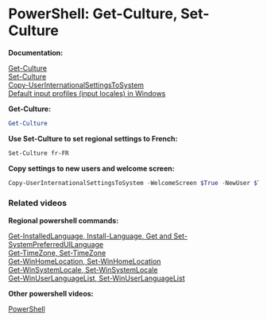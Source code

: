 # PowerShell: Get-Culture, Set-Culture

<b>Documentation:</b>

[Get-Culture](https://learn.microsoft.com/en-us/powershell/module/microsoft.powershell.utility/get-culture?view=powershell-5.1) <br />
[Set-Culture](https://learn.microsoft.com/en-us/powershell/module/international/set-culture?view=windowsserver2022-ps) <br />
[Copy-UserInternationalSettingsToSystem](https://learn.microsoft.com/en-us/powershell/module/international/copy-userinternationalsettingstosystem?view=windowsserver2022-ps) <br />
[Default input profiles (input locales) in Windows](https://learn.microsoft.com/en-us/windows-hardware/manufacture/desktop/default-input-locales-for-windows-language-packs?view=windows-11)

<b>Get-Culture:</b>

```powershell
Get-Culture
```

<b>Use Set-Culture to set regional settings to French:</b>

```powershell
Set-Culture fr-FR
```

<b>Copy settings to new users and welcome screen:</b>

```powershell
Copy-UserInternationalSettingsToSystem -WelcomeScreen $True -NewUser $True
```

### Related videos

<b>Regional powershell commands:</b>

[Get-InstalledLanguage, Install-Language, Get and Set-SystemPreferredUILanguage](https://youtu.be/eN-56mOM5GQ) <br />
[Get-TimeZone, Set-TimeZone](https://youtu.be/fmoIfJwvH-I) <br />
[Get-WinHomeLocation, Set-WinHomeLocation](https://youtu.be/yWp_1L8YDoQ) <br />
[Get-WinSystemLocale, Set-WinSystemLocale](https://youtu.be/rCGlh3hp1fI) <br />
[Get-WinUserLanguageList, Set-WinUserLanguageList](https://youtu.be/Bhl-rLB8g28) <br />

<b>Other powershell videos:</b>

[PowerShell](https://www.youtube.com/playlist?list=PLVncjTDMNQ4RDyVzbV0_kpXCScTMgUw_A)

